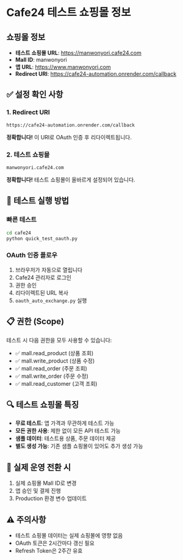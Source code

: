 # Cafe24 테스트 쇼핑몰 정보

## 쇼핑몰 정보
- **테스트 쇼핑몰 URL**: https://manwonyori.cafe24.com
- **Mall ID**: manwonyori
- **앱 URL**: https://www.manwonyori.com
- **Redirect URI**: https://cafe24-automation.onrender.com/callback

## ✅ 설정 확인 사항

### 1. Redirect URI
```
https://cafe24-automation.onrender.com/callback
```
**정확합니다!** 이 URI로 OAuth 인증 후 리다이렉트됩니다.

### 2. 테스트 쇼핑몰
```
manwonyori.cafe24.com
```
**정확합니다!** 테스트 쇼핑몰이 올바르게 설정되어 있습니다.

## 🧪 테스트 실행 방법

### 빠른 테스트
```bash
cd cafe24
python quick_test_oauth.py
```

### OAuth 인증 플로우
1. 브라우저가 자동으로 열립니다
2. Cafe24 관리자로 로그인
3. 권한 승인
4. 리다이렉트된 URL 복사
5. `oauth_auto_exchange.py` 실행

## 📋 권한 (Scope)
테스트 시 다음 권한을 모두 사용할 수 있습니다:
- ✅ mall.read_product (상품 조회)
- ✅ mall.write_product (상품 수정)  
- ✅ mall.read_order (주문 조회)
- ✅ mall.write_order (주문 수정)
- ✅ mall.read_customer (고객 조회)

## 🔍 테스트 쇼핑몰 특징
- **무료 테스트**: 앱 가격과 무관하게 테스트 가능
- **모든 권한 사용**: 제한 없이 모든 API 테스트 가능
- **샘플 데이터**: 테스트용 상품, 주문 데이터 제공
- **별도 생성 가능**: 기존 샘플 쇼핑몰이 있어도 추가 생성 가능

## 🚀 실제 운영 전환 시
1. 실제 쇼핑몰 Mall ID로 변경
2. 앱 승인 및 결제 진행
3. Production 환경 변수 업데이트

## ⚠️ 주의사항
- 테스트 쇼핑몰 데이터는 실제 쇼핑몰에 영향 없음
- OAuth 토큰은 2시간마다 갱신 필요
- Refresh Token은 2주간 유효